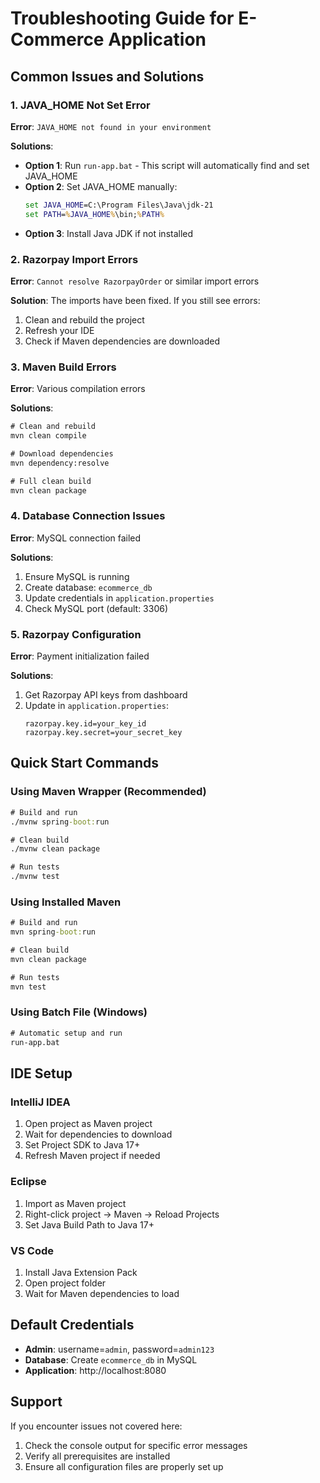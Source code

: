 # Troubleshooting Guide for E-Commerce Application

## Common Issues and Solutions

### 1. JAVA_HOME Not Set Error
**Error**: `JAVA_HOME not found in your environment`

**Solutions**:
- **Option 1**: Run `run-app.bat` - This script will automatically find and set JAVA_HOME
- **Option 2**: Set JAVA_HOME manually:
  ```cmd
  set JAVA_HOME=C:\Program Files\Java\jdk-21
  set PATH=%JAVA_HOME%\bin;%PATH%
  ```
- **Option 3**: Install Java JDK if not installed

### 2. Razorpay Import Errors
**Error**: `Cannot resolve RazorpayOrder` or similar import errors

**Solution**: The imports have been fixed. If you still see errors:
1. Clean and rebuild the project
2. Refresh your IDE
3. Check if Maven dependencies are downloaded

### 3. Maven Build Errors
**Error**: Various compilation errors

**Solutions**:
```cmd
# Clean and rebuild
mvn clean compile

# Download dependencies
mvn dependency:resolve

# Full clean build
mvn clean package
```

### 4. Database Connection Issues
**Error**: MySQL connection failed

**Solutions**:
1. Ensure MySQL is running
2. Create database: `ecommerce_db`
3. Update credentials in `application.properties`
4. Check MySQL port (default: 3306)

### 5. Razorpay Configuration
**Error**: Payment initialization failed

**Solutions**:
1. Get Razorpay API keys from dashboard
2. Update in `application.properties`:
   ```properties
   razorpay.key.id=your_key_id
   razorpay.key.secret=your_secret_key
   ```

## Quick Start Commands

### Using Maven Wrapper (Recommended)
```cmd
# Build and run
./mvnw spring-boot:run

# Clean build
./mvnw clean package

# Run tests
./mvnw test
```

### Using Installed Maven
```cmd
# Build and run
mvn spring-boot:run

# Clean build
mvn clean package

# Run tests
mvn test
```

### Using Batch File (Windows)
```cmd
# Automatic setup and run
run-app.bat
```

## IDE Setup

### IntelliJ IDEA
1. Open project as Maven project
2. Wait for dependencies to download
3. Set Project SDK to Java 17+
4. Refresh Maven project if needed

### Eclipse
1. Import as Maven project
2. Right-click project → Maven → Reload Projects
3. Set Java Build Path to Java 17+

### VS Code
1. Install Java Extension Pack
2. Open project folder
3. Wait for Maven dependencies to load

## Default Credentials
- **Admin**: username=`admin`, password=`admin123`
- **Database**: Create `ecommerce_db` in MySQL
- **Application**: http://localhost:8080

## Support
If you encounter issues not covered here:
1. Check the console output for specific error messages
2. Verify all prerequisites are installed
3. Ensure all configuration files are properly set up
